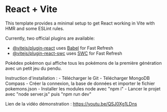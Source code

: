 # React + Vite

This template provides a minimal setup to get React working in Vite with HMR and some ESLint rules.

Currently, two official plugins are available:

- [@vitejs/plugin-react](https://github.com/vitejs/vite-plugin-react/blob/main/packages/plugin-react/README.md) uses [Babel](https://babeljs.io/) for Fast Refresh
- [@vitejs/plugin-react-swc](https://github.com/vitejs/vite-plugin-react-swc) uses [SWC](https://swc.rs/) for Fast Refresh

Pokédex pokémon qui affiche tous les pokémons de la première génération avec un petit jeu du pendu.

Instruction d'installation :
    - Télécharger le Git
    - Télécharger MongoDB Compass
    - Créer la connexion, la base de données et importer le fichier pokemons.json
    - Installer les modules node avec "npm i"
    - Lancer le projet avec "node server.js" puis "npm run dev"

Lien de la vidéo démonstration : https://youtu.be/QSJ0Xg1LDns
